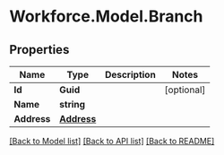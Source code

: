 # Workforce.Model.Branch
## Properties

Name | Type | Description | Notes
------------ | ------------- | ------------- | -------------
**Id** | **Guid** |  | [optional] 
**Name** | **string** |  | 
**Address** | [**Address**](Address.md) |  | 

[[Back to Model list]](../README.md#documentation-for-models) [[Back to API list]](../README.md#documentation-for-api-endpoints) [[Back to README]](../README.md)

